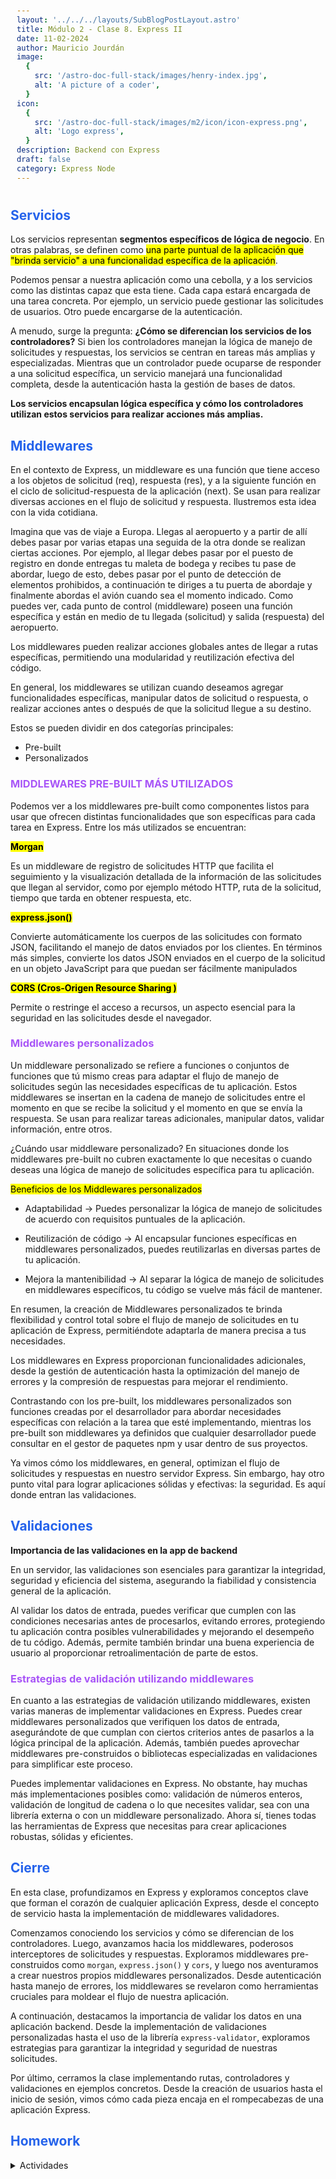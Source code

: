 ```yaml
---
layout: '../../../layouts/SubBlogPostLayout.astro'
title: Módulo 2 - Clase 8. Express II
date: 11-02-2024
author: Mauricio Jourdán
image:
  {
    src: '/astro-doc-full-stack/images/henry-index.jpg',
    alt: 'A picture of a coder',
  }
icon:
  {
    src: '/astro-doc-full-stack/images/m2/icon/icon-express.png',
    alt: 'Logo express',
  }
description: Backend con Express
draft: false
category: Express Node
---
```


## Servicios

Los servicios representan **segmentos específicos de lógica de negocio**. En otras palabras, se definen como <mark>una parte puntual de la aplicación que "brinda servicio" a una funcionalidad específica de la aplicación</mark>.

Podemos pensar a nuestra aplicación como una cebolla, y a los servicios como las distintas capaz que esta tiene. Cada capa estará encargada de una tarea concreta. Por ejemplo, un servicio puede gestionar las solicitudes de usuarios. Otro puede encargarse de la autenticación.

A menudo, surge la pregunta: **¿Cómo se diferencian los servicios de los controladores?** Si bien los controladores manejan la lógica de manejo de solicitudes y respuestas, los servicios se centran en tareas más amplias y especializadas. Mientras que un controlador puede ocuparse de responder a una solicitud específica, un servicio manejará una funcionalidad completa, desde la autenticación hasta la gestión de bases de datos.

**Los servicios encapsulan lógica específica y cómo los controladores utilizan estos servicios para realizar acciones más amplias.**

## Middlewares

En el contexto de Express, un middleware es una función que tiene acceso a los objetos de solicitud (req), respuesta (res), y a la siguiente función en el ciclo de solicitud-respuesta de la aplicación (next). Se usan para realizar diversas acciones en el flujo de solicitud y respuesta. Ilustremos esta idea con la vida cotidiana.

Imagina que vas de viaje a Europa. Llegas al aeropuerto y a partir de allí debes pasar por varias etapas una seguida de la otra donde se realizan ciertas acciones. Por ejemplo, al llegar debes pasar por el puesto de registro en donde entregas tu maleta de bodega y recibes tu pase de abordar, luego de esto, debes pasar por el punto de detección de elementos prohibidos, a continuación te diriges a tu puerta de abordaje y finalmente abordas el avión cuando sea el momento indicado. Como puedes ver, cada punto de control (middleware) poseen una función específica y están en medio de tu llegada (solicitud) y salida (respuesta) del aeropuerto.

Los middlewares pueden realizar acciones globales antes de llegar a rutas específicas, permitiendo una modularidad y reutilización efectiva del código.

En general, los middlewares se utilizan cuando deseamos agregar funcionalidades específicas, manipular datos de solicitud o respuesta, o realizar acciones antes o después de que la solicitud llegue a su destino.

Estos se pueden dividir en dos categorías principales:

- Pre-built
- Personalizados

### MIDDLEWARES PRE-BUILT MÁS UTILIZADOS

Podemos ver a los middlewares pre-built como componentes listos para usar que ofrecen distintas funcionalidades que son específicas para cada tarea en Express. Entre los más utilizados se encuentran:

<mark>**Morgan**</mark>

Es un middleware de registro de solicitudes HTTP que facilita el seguimiento y la visualización detallada de la información de las solicitudes que llegan al servidor, como por ejemplo método HTTP, ruta de la solicitud, tiempo que tarda en obtener respuesta, etc.

<mark>**express.json()**</mark>

Convierte automáticamente los cuerpos de las solicitudes con formato JSON, facilitando el manejo de datos enviados por los clientes. En términos más simples, convierte los datos JSON enviados en el cuerpo de la solicitud en un objeto JavaScript para que puedan ser fácilmente manipulados

<mark>**CORS (Cros-Origen Resource Sharing )**</mark>

Permite o restringe el acceso a recursos, un aspecto esencial para la seguridad en las solicitudes desde el navegador.

### Middlewares personalizados

Un middleware personalizado se refiere a funciones o conjuntos de funciones que tú mismo creas para adaptar el flujo de manejo de solicitudes según las necesidades específicas de tu aplicación. Estos middlewares se insertan en la cadena de manejo de solicitudes entre el momento en que se recibe la solicitud y el momento en que se envía la respuesta. Se usan para realizar tareas adicionales, manipular datos, validar información, entre otros.

¿Cuándo usar middleware personalizado? En situaciones donde los middlewares pre-built no cubren exactamente lo que necesitas o cuando deseas una lógica de manejo de solicitudes específica para tu aplicación.

<mark>Beneficios de los Middlewares personalizados</mark>

- Adaptabilidad -> Puedes personalizar la lógica de manejo de solicitudes de acuerdo con requisitos puntuales de la aplicación.

- Reutilización de código -> Al encapsular funciones específicas en middlewares personalizados, puedes reutilizarlas en diversas partes de tu aplicación.

- Mejora la mantenibilidad -> Al separar la lógica de manejo de solicitudes en middlewares específicos, tu código se vuelve más fácil de mantener.

En resumen, la creación de Middlewares personalizados te brinda flexibilidad y control total sobre el flujo de manejo de solicitudes en tu aplicación de Express, permitiéndote adaptarla de manera precisa a tus necesidades.

Los middlewares en Express proporcionan funcionalidades adicionales, desde la gestión de autenticación hasta la optimización del manejo de errores y la compresión de respuestas para mejorar el rendimiento.

Contrastando con los pre-built, los middlewares personalizados son funciones creadas por el desarrollador para abordar necesidades específicas con relación a la tarea que esté implementando, mientras los pre-built son middlewares ya definidos que cualquier desarrollador puede consultar en el gestor de paquetes npm y usar dentro de sus proyectos.

Ya vimos cómo los middlewares, en general, optimizan el flujo de solicitudes y respuestas en nuestro servidor Express. Sin embargo, hay otro punto vital para lograr aplicaciones sólidas y efectivas: la seguridad. Es aquí donde entran las validaciones.

## Validaciones

**Importancia de las validaciones en la app de backend**

En un servidor, las validaciones son esenciales para garantizar la integridad, seguridad y eficiencia del sistema, asegurando la fiabilidad y consistencia general de la aplicación.

Al validar los datos de entrada, puedes verificar que cumplen con las condiciones necesarias antes de procesarlos, evitando errores, protegiendo tu aplicación contra posibles vulnerabilidades y mejorando el desempeño de tu código. Además, permite también brindar una buena experiencia de usuario al proporcionar retroalimentación de parte de estos.

### Estrategias de validación utilizando middlewares

En cuanto a las estrategias de validación utilizando middlewares, existen varias maneras de implementar validaciones en Express. Puedes crear middlewares personalizados que verifiquen los datos de entrada, asegurándote de que cumplan con ciertos criterios antes de pasarlos a la lógica principal de la aplicación. Además, también puedes aprovechar middlewares pre-construidos o bibliotecas especializadas en validaciones para simplificar este proceso.

Puedes implementar validaciones en Express. No obstante, hay muchas más implementaciones posibles como: validación de números enteros, validación de longitud de cadena o lo que necesites validar, sea con una librería externa o con un middleware personalizado. Ahora sí, tienes todas las herramientas de Express que necesitas para crear aplicaciones robustas, sólidas y eficientes.

## Cierre

En esta clase, profundizamos en Express y exploramos conceptos clave que forman el corazón de cualquier aplicación Express, desde el concepto de servicio hasta la implementación de middlewares validadores.

Comenzamos conociendo los servicios y cómo se diferencian de los controladores. Luego, avanzamos hacia los middlewares, poderosos interceptores de solicitudes y respuestas. Exploramos middlewares pre-construidos como `morgan`, `express.json()` y `cors`, y luego nos aventuramos a crear nuestros propios middlewares personalizados. Desde autenticación hasta manejo de errores, los middlewares se revelaron como herramientas cruciales para moldear el flujo de nuestra aplicación.

A continuación, destacamos la importancia de validar los datos en una aplicación backend. Desde la implementación de validaciones personalizadas hasta el uso de la librería `express-validator`, exploramos estrategias para garantizar la integridad y seguridad de nuestras solicitudes.

Por último, cerramos la clase implementando rutas, controladores y validaciones en ejemplos concretos. Desde la creación de usuarios hasta el inicio de sesión, vimos cómo cada pieza encaja en el rompecabezas de una aplicación Express.

## Homework

<details>
<summary>Actividades</summary>

**ACTIVIDAD 01**

- Instalar las siguientes dependencias:
  - morgan
  - cors
- Luego de la definición del servidor en server.js, configurar todo de manera tal que las peticiones pasen por los middlewares morgan, cors y express.json.

- Implementar los elementos correspondientes para continuar el “camino” que iniciamos en la actividad anterior:

  - Implementar un módulo de servicio de películas. Que este módulo exporte un objeto donde cada propiedad será una función.

  - Implementar en este módulo de servicio una función que retorne el mismo arreglo de 3 películas con el que estuvimos trabajando. (Puedes copiarlo de la respuesta del servidor al que solicita tu frontend).

  - Realiza a tu controlador las modificaciones necesarias para que hacer que ejecute la función del servicio que le permite obtener todas las películas.

**ACTIVIDAD 02**

En este punto, si todo ha salido bien, ya podemos realizar una prueba en Insomnia, Postman, etc. Si ves que la respuesta de la petición está correcta, ¡ya puedes cambiar la URL a la que realiza la petición tu aplicación de frontend!.

Ahora es solo cuestión de que abras 2 CONSOLAS en tu Visual Studio Code (RECUERDA QUE SON DOS APLICACIONES SEPARADAS) y pruebes todo este flujo funcionando.

EXTRA CREDIT: Te sugerimos como extra que, en lugar de responder con objetos literales de películas, en tu módulo de servicio implementes la clase Movie, y respondas con instancias de esta clase. Si logras implementar esto, te asegurarás la integridad de los datos. Además, como un desafío extra, te proponemos que, dentro del constructor de la clase, arrojes un error en caso de que esta función no reciba adecuadamente las propiedades “title”, “poster” y “director”.

**¡Bien hecho!**

<mark>TIPS</mark>

- No te preocupes por ahora por la creación de las películas nuevas (porque tenemos solo 3). Ya lo encararemos más adelante cuando tengamos nuestra Base de Datos.

</details>

<style>
  h1 { color: #713f12; }
  h2 { color: #2563eb; }
  h3 { color: #a855f7; }
  img {
    width: 100%;
    height: 100%;
    object-fit: cover;
  }
  pre {
    padding: 10px;
  }
</style>
